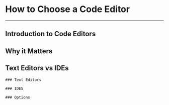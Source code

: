 # How to Choose a Code Editor
***

## Introduction to Code Editors  

## Why it Matters  

## Text Editors vs IDEs
    ### Text Editors  
    
    ### IDES  
    
    ### Options
     
